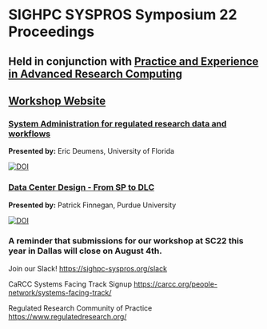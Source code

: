 # SIGHPC SYSPROS Symposium 22 Proceedings

## **Held in conjunction with [Practice and Experience in Advanced Research Computing](https://pearc.acm.org/pearc22/)**

## [Workshop Website](http://sighpc-syspros.org/symposiums/2022/)


### [System Administration for regulated research data and workflows](https://github.com/HPCSYSPROS/Symposium22/blob/main/System_administration_for_regulated_research_data_and_workflows/Deumens-PEARC22-Cybersecurity-talk.pptx)
**Presented by:** Eric Deumens, University of Florida

[![DOI](https://zenodo.org/badge/DOI/10.5281/zenodo.7020138.svg)](https://doi.org/10.5281/zenodo.7020138)

### [Data Center Design - From SP to DLC](https://github.com/HPCSYSPROS/Symposium22/blob/main/Data_Center_Design-from_SP_to_DLC/PEARC%2022%20DC%20talk.pdf)
**Presented by:** Patrick Finnegan, Purdue University

[![DOI](https://zenodo.org/badge/DOI/10.5281/zenodo.7020134.svg)](https://doi.org/10.5281/zenodo.7020134)



### A reminder that submissions for our workshop at SC22 this year in Dallas will close on August 4th.

Join our Slack! https://sighpc-syspros.org/slack

CaRCC Systems Facing Track Signup
https://carcc.org/people-network/systems-facing-track/

Regulated Research Community of Practice
https://www.regulatedresearch.org/

